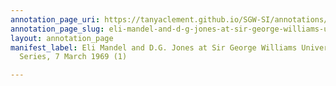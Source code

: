 ```yaml
---
annotation_page_uri: https://tanyaclement.github.io/SGW-SI/annotations/eli-mandel-and-d-g-jones-at-sir-george-williams-university-the-poetry-series-7-march-1969-1--canvas-1-eli-mandel.json
annotation_page_slug: eli-mandel-and-d-g-jones-at-sir-george-williams-university-the-poetry-series-7-march-1969-1--canvas-1-eli-mandel
layout: annotation_page
manifest_label: Eli Mandel and D.G. Jones at Sir George Williams University, The Poetry
  Series, 7 March 1969 (1)

---
```

